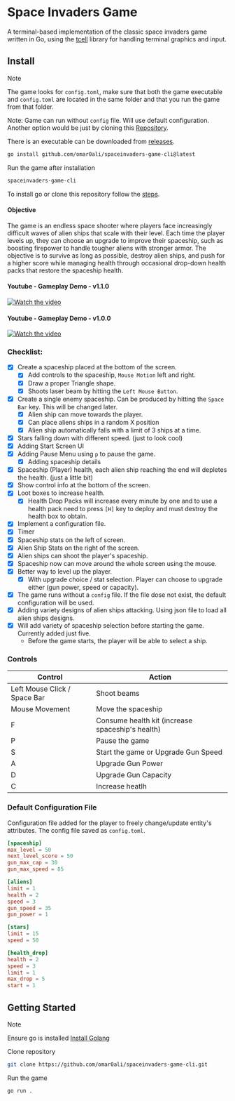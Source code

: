# Space Invaders Game

A terminal-based implementation of the classic space invaders game written in Go, using the [tcell](https://github.com/gdamore/tcell) library for handling terminal graphics and input.

## Install

> [!NOTE]
> The game looks for `config.toml`, make sure that both the game executable and `config.toml` are located in the same folder and that you run the game from that folder. 
>
> Note: Game can run without `config` file. Will use default configuration.
> Another option would be just by cloning this [Repository](#getting-started).
>
> There is an executable can be downloaded from [releases](https://github.com/omar0ali/spaceinvaders-game-cli/releases).

```bash
go install github.com/omar0ali/spaceinvaders-game-cli@latest
```

Run the game after installation

```bash
spaceinvaders-game-cli
```

To install go or clone this repository follow the [steps](#getting-started).

#### Objective
The game is an endless space shooter where players face increasingly difficult waves of alien ships that scale with their level. Each time the player levels up, they can choose an upgrade to improve their spaceship, such as boosting firepower to handle tougher aliens with stronger armor. The objective is to survive as long as possible, destroy alien ships, and push for a higher score while managing health through occasional drop-down health packs that restore the spaceship health.

#### Youtube - Gameplay Demo - v1.1.0
[![Watch the video](https://img.youtube.com/vi/2flPiJvl4vU/0.jpg)](https://www.youtube.com/watch?v=2flPiJvl4vU)

#### Youtube - Gameplay Demo - v1.0.0
[![Watch the video](https://img.youtube.com/vi/DSeU1Lnglsg/0.jpg)](https://www.youtube.com/watch?v=DSeU1Lnglsg)

### Checklist:
- [X] Create a spaceship placed at the bottom of the screen.
    - [X] Add controls to the spaceship, `Mouse Motion` left and right. 
    - [X] Draw a proper Triangle shape.
    - [X] Shoots laser beam by hitting the `Left Mouse Button`.
- [X] Create a single enemy spaceship. Can be produced by hitting the `Space Bar` key. This will be changed later.
    - [X] Alien ship can move towards the player.
    - [X] Can place aliens ships in a random X position
    - [X] Alien ship automatically falls with a limit of 3 ships at a time.
- [X] Stars falling down with different speed. (just to look cool)
- [X] Adding Start Screen UI
- [X] Adding Pause Menu using `p` to pause the game.
    - [X] Adding spaceship details
- [X] Spaceship (Player) health, each alien ship reaching the end will depletes the health. (just a little bit)
- [X] Show control info at the bottom of the screen.
- [X] Loot boxes to increase health.
    - [X] Health Drop Packs will increase every minute by one and to use a health pack need to press `[H]` key to deploy and must destroy the health box to obtain.
- [X] Implement a configuration file.
- [X] Timer
- [X] Spaceship stats on the left of screen.
- [X] Alien Ship Stats on the right of the screen.
- [X] Alien ships can shoot the player's spaceship.
- [X] Spaceship now can move around the whole screen using the mouse.
- [X] Better way to level up the player.
    - [X] With upgrade choice /  stat selection. Player can choose to upgrade either (gun power, speed or capacity).
- [X] The game runs without a `config` file. If the file dose not exist, the default configuration will be used.
- [X] Adding variety designs of alien ships attacking. Using json file to load all alien ships designs.
- [X] Will add variety of spaceship selection before starting the game. Currently added just five.
    - Before the game starts, the player will be able to select a ship.

### Controls

| Control            | Action                                |
|-------------------|----------------------------------------|
| Left Mouse Click / Space Bar | Shoot beams                 |
| Mouse Movement     | Move the spaceship                    |
| F                  | Consume health kit (increase spaceship's health) |
| P                  | Pause the game                        |
| S                  | Start the game or Upgrade Gun Speed   |
| A                  | Upgrade Gun Power                     |
| D                  | Upgrade Gun Capacity                  |
| C                  | Increase heatlh

### Default Configuration File
Configuration file added for the player to freely change/update entity's attributes. The config file saved as `config.toml`.

```toml
[spaceship]
max_level = 50
next_level_score = 50
gun_max_cap = 30
gun_max_speed = 85

[aliens]
limit = 1
health = 2
speed = 3
gun_speed = 35
gun_power = 1

[stars] 
limit = 15
speed = 50

[health_drop]
health = 2
speed = 3
limit = 1
max_drop = 5
start = 1
```

## Getting Started

> [!NOTE]
> Ensure go is installed [Install Golang](https://go.dev/doc/install)

Clone repository

```bash
git clone https://github.com/omar0ali/spaceinvaders-game-cli.git
```

Run the game

```bash
go run .
```
